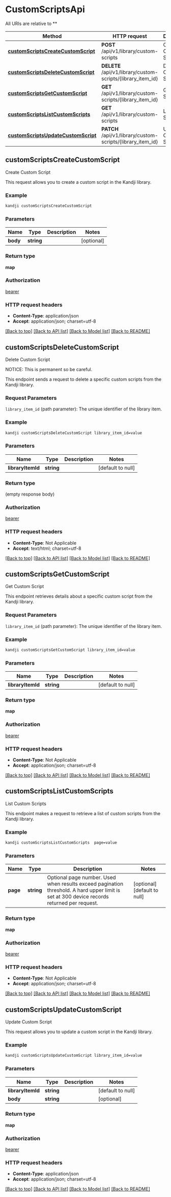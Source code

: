 # CustomScriptsApi

All URIs are relative to **

Method | HTTP request | Description
------------- | ------------- | -------------
[**customScriptsCreateCustomScript**](CustomScriptsApi.md#customScriptsCreateCustomScript) | **POST** /api/v1/library/custom-scripts | Create Custom Script
[**customScriptsDeleteCustomScript**](CustomScriptsApi.md#customScriptsDeleteCustomScript) | **DELETE** /api/v1/library/custom-scripts/{library_item_id} | Delete Custom Script
[**customScriptsGetCustomScript**](CustomScriptsApi.md#customScriptsGetCustomScript) | **GET** /api/v1/library/custom-scripts/{library_item_id} | Get Custom Script
[**customScriptsListCustomScripts**](CustomScriptsApi.md#customScriptsListCustomScripts) | **GET** /api/v1/library/custom-scripts | List Custom Scripts
[**customScriptsUpdateCustomScript**](CustomScriptsApi.md#customScriptsUpdateCustomScript) | **PATCH** /api/v1/library/custom-scripts/{library_item_id} | Update Custom Script



## customScriptsCreateCustomScript

Create Custom Script

This request allows you to create a custom script in the Kandji library.

### Example

```bash
kandji customScriptsCreateCustomScript
```

### Parameters


Name | Type | Description  | Notes
------------- | ------------- | ------------- | -------------
 **body** | **string** |  | [optional]

### Return type

**map**

### Authorization

[bearer](../README.md#bearer)

### HTTP request headers

- **Content-Type**: application/json
- **Accept**: application/json; charset=utf-8

[[Back to top]](#) [[Back to API list]](../README.md#documentation-for-api-endpoints) [[Back to Model list]](../README.md#documentation-for-models) [[Back to README]](../README.md)


## customScriptsDeleteCustomScript

Delete Custom Script

<p>NOTICE: This is permanent so be careful.</p>
<p>This endpoint sends a request to delete a specific custom scripts from the Kandji library.</p>
<h3 id=&quot;request-parameters&quot;>Request Parameters</h3>
<p><code>library_item_id</code> (path parameter): The unique identifier of the library item.</p>

### Example

```bash
kandji customScriptsDeleteCustomScript library_item_id=value
```

### Parameters


Name | Type | Description  | Notes
------------- | ------------- | ------------- | -------------
 **libraryItemId** | **string** |  | [default to null]

### Return type

(empty response body)

### Authorization

[bearer](../README.md#bearer)

### HTTP request headers

- **Content-Type**: Not Applicable
- **Accept**: text/html; charset=utf-8

[[Back to top]](#) [[Back to API list]](../README.md#documentation-for-api-endpoints) [[Back to Model list]](../README.md#documentation-for-models) [[Back to README]](../README.md)


## customScriptsGetCustomScript

Get Custom Script

<p>This endpoint retrieves details about a specific custom script from the Kandji library.</p>
<h3 id=&quot;request-parameters&quot;>Request Parameters</h3>
<p><code>library_item_id</code> (path parameter): The unique identifier of the library item.</p>

### Example

```bash
kandji customScriptsGetCustomScript library_item_id=value
```

### Parameters


Name | Type | Description  | Notes
------------- | ------------- | ------------- | -------------
 **libraryItemId** | **string** |  | [default to null]

### Return type

**map**

### Authorization

[bearer](../README.md#bearer)

### HTTP request headers

- **Content-Type**: Not Applicable
- **Accept**: application/json; charset=utf-8

[[Back to top]](#) [[Back to API list]](../README.md#documentation-for-api-endpoints) [[Back to Model list]](../README.md#documentation-for-models) [[Back to README]](../README.md)


## customScriptsListCustomScripts

List Custom Scripts

This endpoint makes a request to retrieve a list of custom scripts from the Kandji library.

### Example

```bash
kandji customScriptsListCustomScripts  page=value
```

### Parameters


Name | Type | Description  | Notes
------------- | ------------- | ------------- | -------------
 **page** | **string** | Optional page number. Used when results exceed pagination threshold. A hard upper limit is set at 300 device records returned per request. | [optional] [default to null]

### Return type

**map**

### Authorization

[bearer](../README.md#bearer)

### HTTP request headers

- **Content-Type**: Not Applicable
- **Accept**: application/json; charset=utf-8

[[Back to top]](#) [[Back to API list]](../README.md#documentation-for-api-endpoints) [[Back to Model list]](../README.md#documentation-for-models) [[Back to README]](../README.md)


## customScriptsUpdateCustomScript

Update Custom Script

This request allows you to update a custom script in the Kandji library.

### Example

```bash
kandji customScriptsUpdateCustomScript library_item_id=value
```

### Parameters


Name | Type | Description  | Notes
------------- | ------------- | ------------- | -------------
 **libraryItemId** | **string** |  | [default to null]
 **body** | **string** |  | [optional]

### Return type

**map**

### Authorization

[bearer](../README.md#bearer)

### HTTP request headers

- **Content-Type**: application/json
- **Accept**: application/json; charset=utf-8

[[Back to top]](#) [[Back to API list]](../README.md#documentation-for-api-endpoints) [[Back to Model list]](../README.md#documentation-for-models) [[Back to README]](../README.md)

